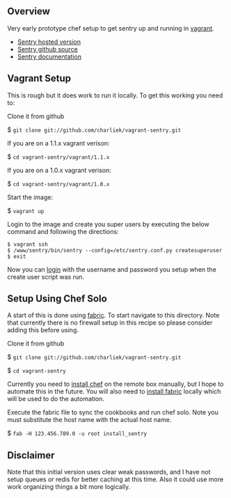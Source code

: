 Overview
--------

Very early prototype chef setup to get sentry up and running in [vagrant].

* [Sentry hosted version][sentry_hosted]
* [Sentry github source][sentry_source]
* [Sentry documentation][sentry_docs]

Vagrant Setup
-------------

This is rough but it does work to run it locally. To get this working you need to:

Clone it from github

$ `git clone git://github.com/charliek/vagrant-sentry.git`

If you are on a 1.1.x vagrant verison:

$ `cd vagrant-sentry/vagrant/1.1.x`

If you are on a 1.0.x vagrant verison:

$ `cd vagrant-sentry/vagrant/1.0.x`

Start the image:

$ `vagrant up`

Login to the image and create you super users by executing the below command and following the directions:

```
$ vagrant ssh
$ /www/sentry/bin/sentry --config=/etc/sentry.conf.py createsuperuser
$ exit
```

Now you can [login][vagrant_login] with the username and password you setup when the create user script was run.

Setup Using Chef Solo
---------------------

A start of this is done using [fabric]. To start navigate to this directory. Note that currently there is no firewall
setup in this recipe so please consider adding this before using.

Clone it from github

$ `git clone git://github.com/charliek/vagrant-sentry.git`

$ `cd vagrant-sentry`

Currently you need to [install chef][chef_install] on the remote box manually, but I hope to automate this in the future. You will also
need to [install fabric][fab_install] locally which will be used to do the automation.

Execute the fabric file to sync the cookbooks and run chef solo. Note you must substitute the host name with the actual host name.

$ `fab -H 123.456.789.0 -u root install_sentry`

[vagrant]: http://www.vagrantup.com/
[vagrant_login]: http://192.168.33.11:9000/login/
[sentry_docs]: http://sentry.readthedocs.org/en/latest/
[sentry_hosted]: https://www.getsentry.com
[sentry_source]: https://github.com/getsentry/sentry
[fabric]: http://docs.fabfile.org/en/1.6/#installation
[fab_install]: http://docs.fabfile.org/en/1.6/#installation
[chef_install]: http://stackful-dev.com/three-ways-to-get-chef-chef-solo-installed-on-your-server.html

Disclaimer
----------

Note that this initial version uses clear weak passwords, and I have not setup queues or redis for better caching at this time. Also it could use more work organizing things a bit more logically.
